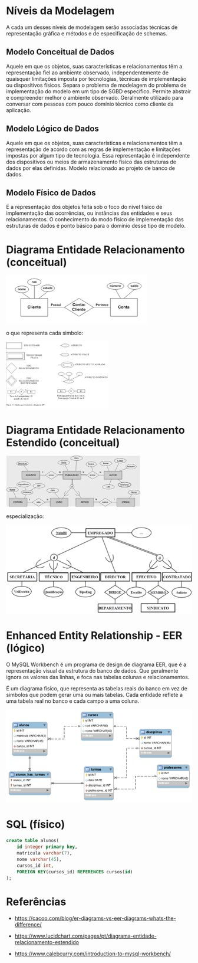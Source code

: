 # Níveis da Modelagem
A cada um desses níveis de modelagem serão associadas técnicas de representação gráfica e métodos e de especificação de schemas.

## Modelo Conceitual de Dados
Aquele em que os objetos, suas características e relacionamentos têm a representação fiel ao ambiente observado, independentemente de quaisquer limitações imposta por tecnologias, técnicas de implementação ou dispositivos físicos. Separa o problema de modelagem do problema de implementação do modelo em um tipo de SGBD específico. Permite abstrair e compreender melhor o ambiente observado. Geralmente utilizado para conversar com pessoas com pouco domínio técnico como cliente da aplicação.

## Modelo Lógico de Dados
Aquele em que os objetos, suas características e relacionamentos têm a representação de acordo com as regras de implementação e limitações impostas por algum tipo de tecnologia. Essa representação é independente dos dispositivos ou meios de armazenamento físico das estruturas de dados por elas definidas. Modelo relacionado ao projeto de banco de dados.

## Modelo Físico de Dados
É a representação dos objetos feita sob o foco do nível físico de implementação das ocorrências, ou instâncias das entidades e seus relacionamentos. O conhecimento do modo físico de implementação das estruturas de dados é ponto básico para o domínio desse tipo de modelo. 

# Diagrama Entidade Relacionamento (conceitual)
![DER](der.png)

o que representa cada simbolo:

![DER](der2.png)

# Diagrama Entidade Relacionamento Estendido (conceitual)

![DER](dee.jpg)

especialização:

![DER](der_especializacao.png)

# Enhanced Entity Relationship - EER (lógico)

O MySQL Workbench é um programa de design de diagrama EER, que é a representação visual da estrutura do banco de dados. Que geralmente ignora os valores das linhas, e foca nas tabelas colunas e relacionamentos.

É um diagrama físico, que representa as tabelas reais do banco em vez de simbolos que podem gerar uma ou mais tabelas. Cada entidade reflete a uma tabela real no banco e cada campo a uma coluna.

![DER](eer.png)

# SQL (físico)

```sql
create table alunos(
	id integer primary key,
	matricula varchar(7),
	nome varchar(45),
	cursos_id int,
    FOREIGN KEY(cursos_id) REFERENCES cursos(id)
);	
```


# Referências
- https://cacoo.com/blog/er-diagrams-vs-eer-diagrams-whats-the-difference/

- https://www.lucidchart.com/pages/pt/diagrama-entidade-relacionamento-estendido

- https://www.calebcurry.com/introduction-to-mysql-workbench/